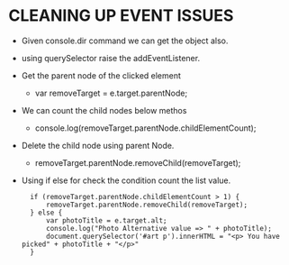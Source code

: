 # CLEANING UP EVENT ISSUES

- Given console.dir command we can get the object also.
- using querySelector raise the addEventListener.
- Get the parent node of the clicked element
	- var removeTarget = e.target.parentNode;
- We can count the child nodes below methos
	- console.log(removeTarget.parentNode.childElementCount);
- Delete the child node using parent Node.
	- removeTarget.parentNode.removeChild(removeTarget);
- Using if else for check the condition count the list value.

		if (removeTarget.parentNode.childElementCount > 1) {
		    removeTarget.parentNode.removeChild(removeTarget);
		} else {
		    var photoTitle = e.target.alt;
		    console.log("Photo Alternative value => " + photoTitle);
		    document.querySelector('#art p').innerHTML = "<p> You have picked" + photoTitle + "</p>"
		}